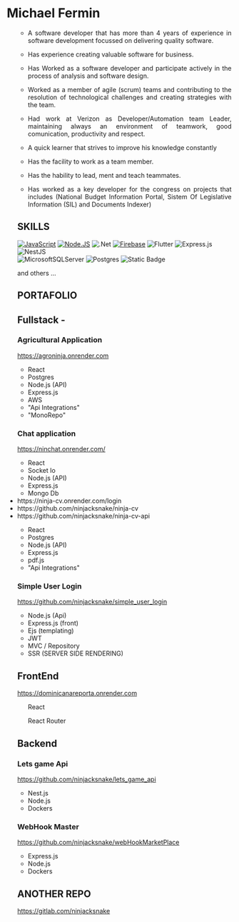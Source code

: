 
<h1> Michael Fermin </h1>

<ul>
<ul>
    <li> <p align='justify'>A software developer that has more than 4 years of experience in software development focussed on delivering quality software.</p></li>  
    <li> <p align='justify'> Has experience creating valuable software for business. </p></li> 
    <li> <p align='justify'>Has Worked as a software developer and participate actively in the process of analysis and software design.</p></li> 
    <li> <p align='justify'>Worked as a member of agile (scrum) teams and contributing to the resolution of technological challenges and creating strategies with the team.</p></li>
    <li> <p align='justify'>Had work at Verizon as Developer/Automation team Leader, maintaining always an environment of teamwork, good comunication, productivity and respect.</p></li> 
    <li> <p align='justify'>A quick learner that strives to improve his knowledge constantly</p> </li>
    <li><p align='justify'> Has the facility to work as a team member.</p></li> 
    <li> <p align='justify'>Has the hability to lead, ment and teach teammates.</p></li> 
    <li><p align='justify'> Has worked as a key developer for the congress on projects that includes (National Budget Information Portal, Sistem Of Legislative Information (SIL) and Documents Indexer)   </p>
 </ul>


## SKILLS

 [![JavaScript](https://img.shields.io/badge/JavaScript-F7DF1E?style=for-the-badge&logo=javascript&logoColor=white&labelColor=101010)]()
 [![Node.JS](https://img.shields.io/badge/Node.JS-339933?style=for-the-badge&logo=node.js&logoColor=white&labelColor=101010)]() 
 ![.Net](https://img.shields.io/badge/.NET-5C2D91?style=for-the-badge&logo=.net&logoColor=white) 
 [![Firebase](https://img.shields.io/badge/Firebase-FFCA28?style=for-the-badge&logo=firebase&logoColor=white&labelColor=101010)]()
 ![Flutter](https://img.shields.io/badge/Flutter-%2302569B.svg?style=for-the-badge&logo=Flutter&logoColor=white)
 ![Express.js](https://img.shields.io/badge/express.js-%23404d59.svg?style=for-the-badge&logo=express&logoColor=%2361DAFB) 
 ![NestJS](https://img.shields.io/badge/nestjs-%23E0234E.svg?style=for-the-badge&logo=nestjs&logoColor=white)  
 ![MicrosoftSQLServer](https://img.shields.io/badge/Microsoft%20SQL%20Sever-CC2927?style=for-the-badge&logo=microsoft%20sql%20server&logoColor=white) 
 ![Postgres](https://img.shields.io/badge/postgres-%23316192.svg?style=for-the-badge&logo=postgresql&logoColor=white) 
 ![Static Badge](https://img.shields.io/badge/Angular-blue)
 



and others ...
 
 
## PORTAFOLIO

## Fullstack -
### Agricultural Application
https://agroninja.onrender.com
<ul>
    <li>React</li>
    <li>Postgres</li>
    <li>Node.js (API) </li>
    <li>Express.js</li>
    <li>AWS</li>
    <li>"Api Integrations"</li>
    <li>"MonoRepo"</li>
</ul>

### Chat application 
https://ninchat.onrender.com/
<ul>
    <li> React </li>
    <li> Socket Io </li>
    <li> Node.js (API) </li>
    <li> Express.js </li>
    <li> Mongo Db </li>
</ul>
<li>https://ninja-cv.onrender.com/login</li>  
<li>https://github.com/ninjacksnake/ninja-cv</li>
<li>https://github.com/ninjacksnake/ninja-cv-api</li>
<ul>
    <li>React</li>
    <li>Postgres</li>
    <li>Node.js (API) </li>
    <li>Express.js</li>
    <li>pdf.js</li>
    <li>"Api Integrations"</li>
   
</ul>


### Simple User Login
https://github.com/ninjacksnake/simple_user_login
<ul>
    <li>Node.js (Api)</li>
    <li>Express.js (front)</li>
    <li> Ejs (templating) </li>
    <li>JWT</li>
    <li>MVC / Repository</li>
    <li> SSR (SERVER SIDE RENDERING) </li>
</ul>

## FrontEnd
https://dominicanareporta.onrender.com
<ul>React</ul>
<ul>React Router</ul>

## Backend

### Lets game Api
https://github.com/ninjacksnake/lets_game_api
<ul>
    <li>Nest.js</li>
    <li> Node.js </li>
    <li> Dockers </li>
</ul>

### WebHook Master
https://github.com/ninjacksnake/webHookMarketPlace
<ul>
    <li> Express.js </li>
    <li> Node.js </li>
    <li> Dockers </li>
</ul>

##  ANOTHER REPO
https://gitlab.com/ninjacksnake



<!---
ninjacksnake/ninjacksnake is a ✨ special ✨ repository because its `README.md` (this file) appears on your GitHub profile.
You can click the Preview link to take a look at your changes.
--->
